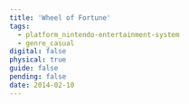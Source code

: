 ```yaml
---
title: 'Wheel of Fortune'
tags:
  - platform_nintendo-entertainment-system
  - genre_casual
digital: false
physical: true
guide: false
pending: false
date: 2014-02-10
---
```

